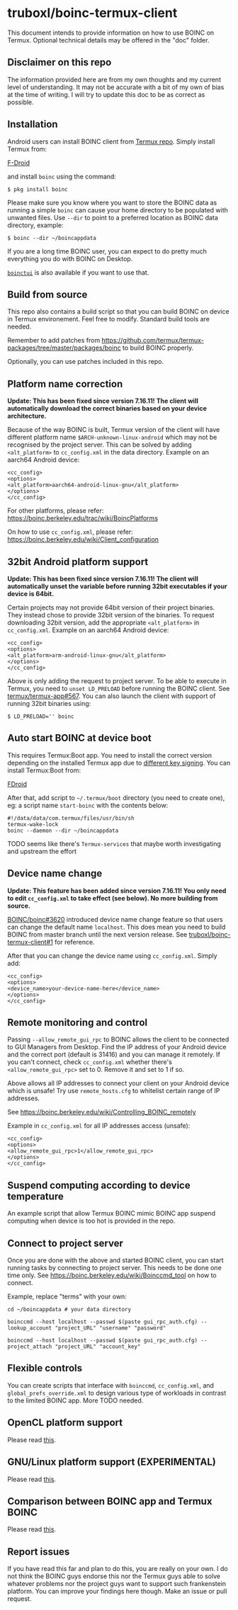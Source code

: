 # truboxl/boinc-termux-client

This document intends to provide information on how to use BOINC on Termux. Optional technical details may be offered in the "doc" folder.

## Disclaimer on this repo

The information provided here are from my own thoughts and my current level of understanding. It may not be accurate with a bit of my own of bias at the time of writing. I will try to update this doc to be as correct as possible.

## Installation

Android users can install BOINC client from [Termux repo](https://github.com/termux/termux-packages/tree/master/packages/boinc). Simply install Termux from:

[F-Droid](https://f-droid.org/en/packages/com.termux/)

and install `boinc` using the command:

    $ pkg install boinc

Please make sure you know where you want to store the BOINC data as running a simple `boinc` can cause your home directory to be populated with unwanted files. Use `--dir` to point to a preferred location as BOINC data directory, example:

    $ boinc --dir ~/boincappdata

If you are a long time BOINC user, you can expect to do pretty much everything you do with BOINC on Desktop.

[`boinctui`](https://github.com/termux/termux-packages/tree/master/packages/boinctui) is also available if you want to use that.

## Build from source

This repo also contains a build script so that you can build BOINC on device in Termux environement. Feel free to modify. Standard build tools are needed.

Remember to add patches from <https://github.com/termux/termux-packages/tree/master/packages/boinc> to build BOINC properly.

Optionally, you can use patches included in this repo.

## Platform name correction

<b>Update: This has been fixed since version 7.16.11! The client will automatically download the correct binaries based on your device architecture.</b>

Because of the way BOINC is built, Termux version of the client will have different platform name `$ARCH-unknown-linux-android` which may not be recognised by the project server. This can be solved by adding `<alt_platform>` to `cc_config.xml` in the data directory. Example on an aarch64 Android device:

```
<cc_config>
<options>
<alt_platform>aarch64-android-linux-gnu</alt_platform>
</options>
</cc_config>
```

For other platforms, please refer: https://boinc.berkeley.edu/trac/wiki/BoincPlatforms

On how to use `cc_config.xml`, please refer: https://boinc.berkeley.edu/wiki/Client_configuration

## 32bit Android platform support

<b>Update: This has been fixed since version 7.16.11! The client will automatically unset the variable before running 32bit executables if your device is 64bit.</b>

Certain projects may not provide 64bit version of their project binaries. They instead chose to provide 32bit version of the binaries. To request downloading 32bit version, add the appropriate `<alt_platform>` in `cc_config.xml`. Example on an aarch64 Android device:

```
<cc_config>
<options>
<alt_platform>arm-android-linux-gnu</alt_platform>
</options>
</cc_config>
```

Above is only adding the request to project server. To be able to execute in Termux, you need to `unset LD_PRELOAD` before running the BOINC client. See [termux/termux-app#567](https://github.com/termux/termux-app/issues/567). You can also launch the client with support of running 32bit binaries using:

    $ LD_PRELOAD='' boinc

## Auto start BOINC at device boot

This requires Termux:Boot app. You need to install the correct version depending on the installed Termux app due to [different key signing](https://wiki.termux.com/wiki/Termux:Boot). You can install Termux:Boot from:

[FDroid](https://f-droid.org/en/packages/com.termux.boot/)

After that, add script to `~/.termux/boot` directory (you need to create one), eg: a script name `start-boinc` with the contents below:

```
#!/data/data/com.termux/files/usr/bin/sh
termux-wake-lock
boinc --daemon --dir ~/boincappdata
```

TODO seems like there's `Termux-services` that maybe worth investigating and upstream the effort

## Device name change

<b>Update: This feature has been added since version 7.16.11! You only need to edit `cc_config.xml` to take effect (see below). No more building from source.</b>

[BOINC/boinc#3620](https://github.com/BOINC/boinc/pull/3620) introduced device name change feature so that users can change the default name `localhost`. This does mean you need to build BOINC from master branch until the next version release. See [truboxl/boinc-termux-client#1](https://github.com/truboxl/boinc-termux-client/issues/1) for reference.

After that you can change the device name using `cc_config.xml`. Simply add:

```
<cc_config>
<options>
<device_name>your-device-name-here</device_name>
</options>
</cc_config>
```

## Remote monitoring and control

Passing `--allow_remote_gui_rpc` to BOINC allows the client to be connected to GUI Managers from Desktop. Find the IP address of your Android device and the correct port (default is 31416) and you can manage it remotely. If you can't connect, check `cc_config.xml` whether there's `<allow_remote_gui_rpc>` set to 0. Remove it and set to 1 if so.

Above allows all IP addresses to connect your client on your Android device which is unsafe! Try use `remote_hosts.cfg` to whitelist certain range of IP addresses.

See <https://boinc.berkeley.edu/wiki/Controlling_BOINC_remotely>

Example in `cc_config.xml` for all IP addresses access (unsafe):

```
<cc_config>
<options>
<allow_remote_gui_rpc>1</allow_remote_gui_rpc>
</options>
</cc_config>
```

## Suspend computing according to device temperature

An example script that allow Termux BOINC mimic BOINC app suspend computing when device is too hot is provided in the repo.

## Connect to project server

Once you are done with the above and started BOINC client, you can start running tasks by connecting to project server. This needs to be done one time only. See <https://boinc.berkeley.edu/wiki/Boinccmd_tool> on how to connect.

Example, replace "terms" with your own:

```
cd ~/boincappdata # your data directory

boinccmd --host localhost --passwd $(paste gui_rpc_auth.cfg) --lookup_account "project_URL" "username" "password"

boinccmd --host localhost --passwd $(paste gui_rpc_auth.cfg) --project_attach "project_URL" "account_key"
```

## Flexible controls

You can create scripts that interface with `boinccmd`, `cc_config.xml`, and `global_prefs_override.xml` to design various type of workloads in contrast to the limited BOINC app. More TODO needed.

## OpenCL platform support

Please read [this](doc/BOINC-OpenCL.md).

## GNU/Linux platform support (EXPERIMENTAL)

Please read [this](doc/BOINC-Termux-GNU.md).

## Comparison between BOINC app and Termux BOINC

Please read [this](doc/BOINC-Termux-comparison.md).

## Report issues

If you have read this far and plan to do this, you are really on your own. I do not think the BOINC guys endorse this nor the Termux guys able to solve whatever problems nor the project guys want to support such frankenstein platform. You can improve your findings here though. Make an issue or pull request.
